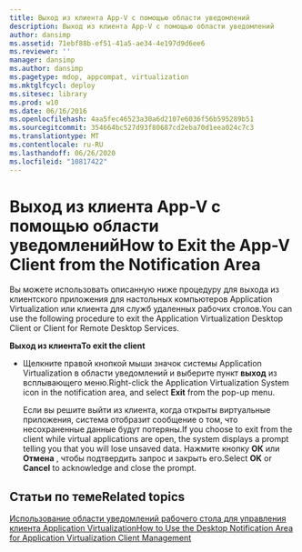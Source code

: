 ```yaml
---
title: Выход из клиента App-V с помощью области уведомлений
description: Выход из клиента App-V с помощью области уведомлений
author: dansimp
ms.assetid: 71ebf88b-ef51-41a5-ae34-4e197d9d6ee6
ms.reviewer: ''
manager: dansimp
ms.author: dansimp
ms.pagetype: mdop, appcompat, virtualization
ms.mktglfcycl: deploy
ms.sitesec: library
ms.prod: w10
ms.date: 06/16/2016
ms.openlocfilehash: 4aa5fec46523a30a6d2107e6036f56b595289b51
ms.sourcegitcommit: 354664bc527d93f80687cd2eba70d1eea024c7c3
ms.translationtype: MT
ms.contentlocale: ru-RU
ms.lasthandoff: 06/26/2020
ms.locfileid: "10817422"
---
```

# <span data-ttu-id="3aceb-103">Выход из клиента App-V с помощью области уведомлений</span><span class="sxs-lookup"><span data-stu-id="3aceb-103">How to Exit the App-V Client from the Notification Area</span></span>


<span data-ttu-id="3aceb-104">Вы можете использовать описанную ниже процедуру для выхода из клиентского приложения для настольных компьютеров Application Virtualization или клиента для служб удаленных рабочих столов.</span><span class="sxs-lookup"><span data-stu-id="3aceb-104">You can use the following procedure to exit the Application Virtualization Desktop Client or Client for Remote Desktop Services.</span></span>

**<span data-ttu-id="3aceb-105">Выход из клиента</span><span class="sxs-lookup"><span data-stu-id="3aceb-105">To exit the client</span></span>**

-   <span data-ttu-id="3aceb-106">Щелкните правой кнопкой мыши значок системы Application Virtualization в области уведомлений и выберите пункт **выход** из всплывающего меню.</span><span class="sxs-lookup"><span data-stu-id="3aceb-106">Right-click the Application Virtualization System icon in the notification area, and select **Exit** from the pop-up menu.</span></span>

    <span data-ttu-id="3aceb-107">Если вы решите выйти из клиента, когда открыты виртуальные приложения, система отобразит сообщение о том, что несохраненные данные будут потеряны.</span><span class="sxs-lookup"><span data-stu-id="3aceb-107">If you choose to exit from the client while virtual applications are open, the system displays a prompt telling you that you will lose unsaved data.</span></span> <span data-ttu-id="3aceb-108">Нажмите кнопку **ОК** или **Отмена** , чтобы подтвердить запрос и закрыть его.</span><span class="sxs-lookup"><span data-stu-id="3aceb-108">Select **OK** or **Cancel** to acknowledge and close the prompt.</span></span>

## <span data-ttu-id="3aceb-109">Статьи по теме</span><span class="sxs-lookup"><span data-stu-id="3aceb-109">Related topics</span></span>


[<span data-ttu-id="3aceb-110">Использование области уведомлений рабочего стола для управления клиента Application Virtualization</span><span class="sxs-lookup"><span data-stu-id="3aceb-110">How to Use the Desktop Notification Area for Application Virtualization Client Management</span></span>](how-to-use-the-desktop-notification-area-for-application-virtualization-client-management.md)

 

 





